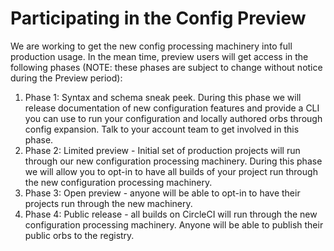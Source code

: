 # Participating in the Config Preview

We are working to get the new config processing machinery into full production usage. In the mean time, preview users will get access in the following phases (NOTE: these phases are subject to change without notice during the Preview period):

1. Phase 1: Syntax and schema sneak peek. During this phase we will release documentation of new configuration features and provide a CLI you can use to run your configuration and locally authored orbs through config expansion. Talk to your account team to get involved in this phase.
2. Phase 2: Limited preview - Initial set of production projects will run through our new configuration processing machinery. During this phase we will allow you to opt-in to have all builds of your project run through the new configuration processing machinery. 
3. Phase 3: Open preview - anyone will be able to opt-in to have their projects run through the new machinery. 
4. Phase 4: Public release - all builds on CircleCI will run through the new configuration processing machinery. Anyone will be able to publish their public orbs to the registry.